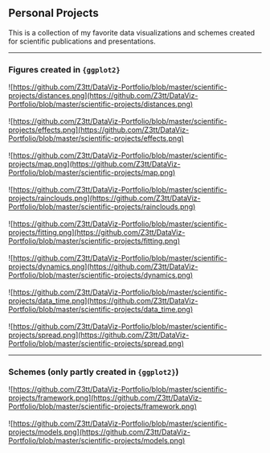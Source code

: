 ## Personal Projects
This is a collection of my favorite data visualizations and schemes created for scientific publications and presentations.

***

### Figures created in `{ggplot2}`

![https://github.com/Z3tt/DataViz-Portfolio/blob/master/scientific-projects/distances.png](https://github.com/Z3tt/DataViz-Portfolio/blob/master/scientific-projects/distances.png)
<br><br>
![https://github.com/Z3tt/DataViz-Portfolio/blob/master/scientific-projects/effects.png](https://github.com/Z3tt/DataViz-Portfolio/blob/master/scientific-projects/effects.png)
<br><br>
![https://github.com/Z3tt/DataViz-Portfolio/blob/master/scientific-projects/map.png](https://github.com/Z3tt/DataViz-Portfolio/blob/master/scientific-projects/map.png)
<br><br>
![https://github.com/Z3tt/DataViz-Portfolio/blob/master/scientific-projects/rainclouds.png](https://github.com/Z3tt/DataViz-Portfolio/blob/master/scientific-projects/rainclouds.png)
<br><br>
![https://github.com/Z3tt/DataViz-Portfolio/blob/master/scientific-projects/fitting.png](https://github.com/Z3tt/DataViz-Portfolio/blob/master/scientific-projects/fitting.png)
<br><br>
![https://github.com/Z3tt/DataViz-Portfolio/blob/master/scientific-projects/dynamics.png](https://github.com/Z3tt/DataViz-Portfolio/blob/master/scientific-projects/dynamics.png)
<br><br>
![https://github.com/Z3tt/DataViz-Portfolio/blob/master/scientific-projects/data_time.png](https://github.com/Z3tt/DataViz-Portfolio/blob/master/scientific-projects/data_time.png)
<br><br>
![https://github.com/Z3tt/DataViz-Portfolio/blob/master/scientific-projects/spread.png](https://github.com/Z3tt/DataViz-Portfolio/blob/master/scientific-projects/spread.png)
<br>

***

### Schemes (only partly created in `{ggplot2}`)

![https://github.com/Z3tt/DataViz-Portfolio/blob/master/scientific-projects/framework.png](https://github.com/Z3tt/DataViz-Portfolio/blob/master/scientific-projects/framework.png)
<br><br>
![https://github.com/Z3tt/DataViz-Portfolio/blob/master/scientific-projects/models.png](https://github.com/Z3tt/DataViz-Portfolio/blob/master/scientific-projects/models.png)
<br>
